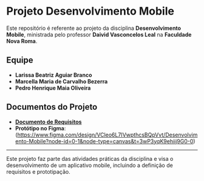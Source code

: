 # Projeto Desenvolvimento Mobile

Este repositório é referente ao projeto da disciplina **Desenvolvimento Mobile**, ministrada pelo professor **Daivid Vasconcelos Leal** na **Faculdade Nova Roma**.

## Equipe

- **Larissa Beatriz Aguiar Branco**
- **Marcella Maria de Carvalho Bezerra**
- **Pedro Henrique Maia Oliveira**

## Documentos do Projeto

- **[Documento de Requisitos](https://docs.google.com/document/d/1QEYfo2O3kxw1DfpnGISUiQvwQFsYSwi2Wm2fTwZRKpQ/edit)**
- **Protótipo no Figma**: (https://www.figma.com/design/VCleo6L7IVwpthcsBQpVvt/Desenvolvimento-Mobile?node-id=0-1&node-type=canvas&t=3wP3yqK9ehiij9G0-0)

---

Este projeto faz parte das atividades práticas da disciplina e visa o desenvolvimento de um aplicativo mobile, incluindo a definição de requisitos e prototipação.
